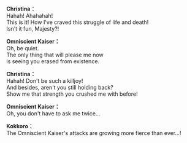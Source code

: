 # 

  
**Christina：**  
Hahah! Ahahahah!  
This is it! How I've craved this struggle of life and death!  
Isn't it fun, Majesty?!  
  
**Omniscient Kaiser：**  
Oh, be quiet.  
The only thing that will please me now  
is seeing you erased from existence.  
  
**Christina：**  
Hahah! Don't be such a killjoy!  
And besides, aren't you still holding back?  
Show me that strength you crushed me with before!  
  
**Omniscient Kaiser：**  
Oh, you don't have to ask me twice...  
  
**Kokkoro：**  
The Omniscient Kaiser's attacks are growing more fierce than ever...!  
